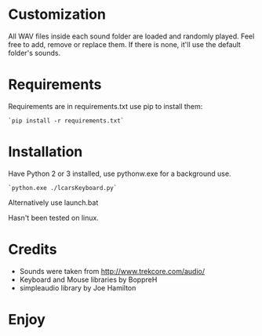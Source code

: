 # Customization

All WAV files inside each sound folder are loaded and randomly played. Feel free to add, remove or replace them.
If there is none, it'll use the default folder's sounds.

# Requirements

Requirements are in requirements.txt
use pip to install them:

	`pip install -r requirements.txt`

# Installation

Have Python 2 or 3 installed, use pythonw.exe for a background use.

	`python.exe ./lcarsKeyboard.py`

Alternatively use launch.bat

Hasn't been tested on linux.

# Credits

- Sounds were taken from http://www.trekcore.com/audio/
- Keyboard and Mouse libraries by BoppreH
- simpleaudio library by Joe Hamilton

# Enjoy

